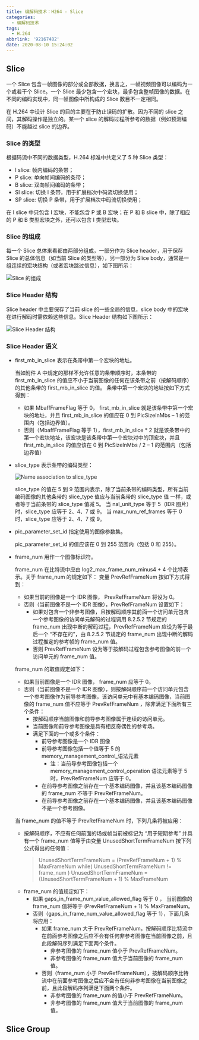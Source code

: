 ```yaml
---
title: 编解码技术：H264 - Slice
categories:
  - 编解码技术
tags:
  - H.264
abbrlink: '92167482'
date: 2020-08-10 15:24:02
---
```

## Slice

一个 Slice 包含一帧图像的部分或全部数据，换言之，一帧视频图像可以编码为一个或若干个 Slice。一个 Slice 最少包含一个宏块，最多包含整帧图像的数据。在不同的编码实现中，同一帧图像中所构成的 Slice 数目不一定相同。

在 H.264 中设计 Slice 的目的主要在于防止误码的扩散。因为不同的 slice 之间，其解码操作是独立的。某一个 slice 的解码过程所参考的数据（例如预测编码）不能越过 slice 的边界。

<!-- more -->

### Slice 的类型

根据码流中不同的数据类型，H.264 标准中共定义了 5 种 Slice 类型：

- I slice: 帧内编码的条带；
- P slice: 单向帧间编码的条带；
- B slice: 双向帧间编码的条带；
- SI slice: 切换 I 条带，用于扩展档次中码流切换使用；
- SP slice: 切换 P 条带，用于扩展档次中码流切换使用；

在 I slice 中只包含 I 宏块，不能包含 P 或 B 宏块；在 P 和 B slice 中，除了相应的 P 和 B 类型宏块之外，还可以包含 I 类型宏块。

### Slice 的组成

每一个 Slice 总体来看都由两部分组成，一部分作为 Slice header，用于保存 Slice 的总体信息（如当前 Slice 的类型等），另一部分为 Slice body，通常是一组连续的宏块结构（或者宏块跳过信息），如下图所示：

![Slice 的组成](https://gitee.com/hezhaojiang/MyPics/raw/master/img/20200811225155.png)

### Slice Header 结构

Slice header 中主要保存了当前 slice 的一些全局的信息，slice body 中的宏块在进行解码时需依赖这些信息。Slice Header 结构如下图所示：

![Slice Header 结构](https://gitee.com/hezhaojiang/MyPics/raw/master/img/20200811230024.jpg)

### Slice Header 语义

* first_mb_in_slice 表示在条带中第一个宏块的地址。

    当如附件 A 中规定的那样不允许任意的条带顺序时，本条带的 first_mb_in_slice 的值应不小于当前图像的任何在该条带之前（按解码顺序）的其他条带的 first_mb_in_slice 的值。
    条带中第一个宏块的地址按如下方式得到：
    - 如果 MbaffFrameFlag 等于 0， first_mb_in_slice 就是该条带中第一个宏块的地址，并且 first_mb_in_slice 的值应在 0 到 PicSizeInMbs – 1 的范围内（包括边界值）。
    - 否则（MbaffFrameFlag 等于 1），first_mb_in_slice * 2 就是该条带中的第一个宏块地址，该宏块是该条带中第一个宏块对中的顶宏块，并且 first_mb_in_slice 的值应该在 0 到 PicSizeInMbs / 2 – 1 的范围内（包括边界值）

* slice_type 表示条带的编码类型：

    ![Name association to slice_type](https://gitee.com/hezhaojiang/MyPics/raw/master/img/20200811230957.jpg)

    slice_type 的值在 5 到 9 范围内表示，除了当前条带的编码类型，所有当前编码图像的其他条带的 slice_type 值应与当前条带的 slice_type 值 一样，或者等于当前条带的 slice_type 值减 5。
    当 nal_unit_type 等于 5（IDR 图片）时，slice_type 应等于 2、4、7 或 9。
    当 max_num_ref_frames 等于 0 时，slice_type 应等于 2、4、7 或 9。

* pic_parameter_set_id 指定使用的图像参数集。

    pic_parameter_set_id 的值应该在 0 到 255 范围内（包括 0 和 255）。

* frame_num 用作一个图像标识符。

    frame_num 在比特流中应由 log2_max_frame_num_minus4 + 4 个比特表示。关于 frame_num 的规定如下：
    变量 PrevRefFrameNum 按如下方式得到：
    - 如果当前的图像是一个 IDR 图像， PrevRefFrameNum 将设为 0。
    - 否则（当前图像不是一个 IDR 图像），PrevRefFrameNum 设置如下：
        - 如果对包含一个非参考图像，且按解码顺序其前面一个访问单元包含一个参考图像的访问单元解码的过程调用 8.2.5.2 节规定的 frame_num 出现中断的解码过程，PrevRefFrameNum 应设为等于最后一个 “不存在的”，由 8.2.5.2 节规定的 frame_num 出现中断的解码过程推定的参考帧的 frame_num 值。
        - 否则 PrevRefFrameNum 设为等于按解码过程包含参考图像的前一个访问单元的 frame_num 值。

    frame_num 的取值规定如下：
    - 如果当前图像是一个 IDR 图像， frame_num 应等于 0。
    - 否则（当前图像不是一个 IDR 图像），则按解码顺序前一个访问单元包含一个参考图像作为前导参考图像，该访问单元中有基本编码图像，当前图像的 frame_num 值不应等于 PrevRefFrameNum ，除非满足下面所有三个条件：
        * 按解码顺序当前图像和前导参考图像属于连续的访问单元。
        * 当前图像和前导参考图像是具有相反奇偶性的参考场。
        * 满足下面的一个或多个条件：
            - 前导参考图像是一个 IDR 图像
            - 前导参考图像包括一个值等于 5 的 memory_management_control_语法元素
                * 注：当前导参考图像包括一个 memory_management_control_operation 语法元素等于 5 时，PrevRefFrameNum 应等于 0。
            - 在前导参考图像之前存在一个基本编码图像，并且该基本编码图像的 frame_num 不等于 PrevRefFrameNum。
            - 在前导参考图像之前存在一个基本编码图像，并且该基本编码图像不是一个参考图像。

    当 frame_num 的值不等于 PrevRefFrameNum 时，下列几条将被应用：
    - 按解码顺序，不应有任何前面的场或帧当前被标记为 “用于短期参考” 并具有一个 frame_num 值等于由变量 UnusedShortTermFrameNum 按下列公式得出的任何值：
        > UnusedShortTermFrameNum = (PrevRefFrameNum + 1) % MaxFrameNum while( UnusedShortTermFrameNum != frame_num )
        > UnusedShortTermFrameNum = (UnusedShortTermFrameNum + 1) % MaxFrameNum
    - frame_num 的值规定如下：
        * 如果 gaps_in_frame_num_value_allowed_flag 等于 0 ， 当前图像的 frame_num 值将等于 (PrevRefFrameNum + 1) % MaxFrameNum。
        * 否则（gaps_in_frame_num_value_allowed_flag 等于 1），下面几条将应用：
            - 如果 frame_num 大于 PrevRefFrameNum，按解码顺序比特流中在前面参考图像之后应不会有任何非参考图像在当前图像之前，且此段解码序列满足下面两个条件。
                * 非参考图像的 frame_num 值小于 PrevRefFrameNum。
                * 非参考图像的 frame_num 值大于当前图像的 frame_num 值。
            - 否则（frame_num 小于 PrevRefFrameNum），按解码顺序比特流中在前面参考图像之后应不会有任何非参考图像在当前图像之前，且此段解码序列满足下面两个条件。
                * 非参考图像的 frame_num 的值小于 PrevRefFrameNum。
                * 非参考图像的 frame_num 值大于当前图像的 frame_num 值。

## Slice Group
